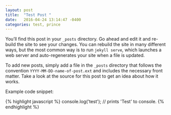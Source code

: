 ```yaml
---
layout: post
title:  "Test Post "
date:   2016-04-24 13:14:47 -0400
categories: test, prince
---
```

You’ll find this post in your `_posts` directory. Go ahead and edit it and re-build the site to see your changes. You can rebuild the site in many different ways, but the most common way is to run `jekyll serve`, which launches a web server and auto-regenerates your site when a file is updated.

To add new posts, simply add a file in the `_posts` directory that follows the convention `YYYY-MM-DD-name-of-post.ext` and includes the necessary front matter. Take a look at the source for this post to get an idea about how it works.

Example code snippet:

{% highlight javascript %}
console.log('test');
// prints 'Test' to console.
{% endhighlight %}


